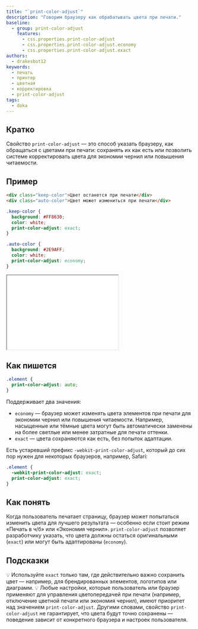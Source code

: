 ```yaml
---
title: "`print-color-adjust`"
description: "Говорим браузеру как обрабатывать цвета при печати."
baseline:
  - group: print-color-adjust
    features:
      - css.properties.print-color-adjust
      - css.properties.print-color-adjust.economy
      - css.properties.print-color-adjust.exact
authors:
  - drakesbot12
keywords:
  - печать
  - принтер
  - цветная
  - корректировка
  - print-color-adjust
tags:
  - doka
---
```


## Кратко

Свойство `print-color-adjust` — это способ указать браузеру, как обращаться с цветами при печати: сохранять их как есть или позволить системе корректировать цвета для экономии чернил или повышения читаемости.

## Пример

```html
<div class="keep-color">Цвет останется при печати</div>
<div class="auto-color">Цвет может измениться при печати</div>
```

```css
.keep-color {
  background: #FF8630;
  color: white;
  print-color-adjust: exact;
}

.auto-color {
  background: #2E9AFF;
  color: white;
  print-color-adjust: economy;
}
```

<iframe title="Пример работы свойства print-color-adjust" src="demos/basic/" height="200"></iframe>

## Как пишется

```css
.element {
  print-color-adjust: auto;
}
```

Поддерживает два значения:

- `economy` — браузер может изменять цвета элементов при печати для экономии чернил или повышения читаемости. Например, насыщенные или тёмные цвета могут быть автоматически заменены на более светлые или менее затратные для печати оттенки.
- `exact` — цвета сохраняются как есть, без попыток адаптации.

Есть устаревший префикс `-webkit-print-color-adjust`, который до сих пор нужен для некоторых браузеров, например, Safari:

```css
.element {
  -webkit-print-color-adjust: exact;
  print-color-adjust: exact;
}
```

## Как понять

Когда пользователь печатает страницу, браузер может попытаться изменить цвета для лучшего результата — особенно если стоит режим «Печать в ч/б» или «Экономия чернил». `print-color-adjust` позволяет разработчику указать, что цвета должны остаться оригинальными (`exact`) или могут быть адаптированы (`economy`).

## Подсказки

💡 Используйте `exact` только там, где действительно важно сохранить цвет — например, для брендированных элементов, логотипов или диаграмм.
💡 Любые настройки, которые пользователь или браузер применяют для управления цветопередачей при печати (например, отключение цветной печати или экономия чернил), имеют приоритет над значением `print-color-adjust`. Другими словами, свойство `print-color-adjust` не гарантирует, что цвета будут точно сохранены — поведение зависит от конкретного браузера и настроек пользователя.
